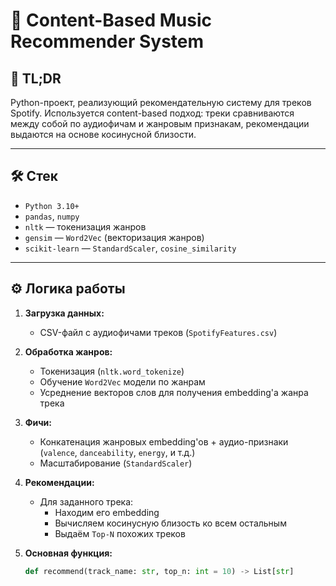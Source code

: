# 🎵 Content-Based Music Recommender System

## 📌 TL;DR

Python-проект, реализующий рекомендательную систему для треков Spotify. Используется content-based подход: треки сравниваются между собой по аудиофичам и жанровым признакам, рекомендации выдаются на основе косинусной близости.

---

## 🛠️ Стек

- `Python 3.10+`
- `pandas`, `numpy`
- `nltk` — токенизация жанров
- `gensim` — `Word2Vec` (векторизация жанров)
- `scikit-learn` — `StandardScaler`, `cosine_similarity`

---

## ⚙️ Логика работы

1. **Загрузка данных:**
   - CSV-файл с аудиофичами треков (`SpotifyFeatures.csv`)

2. **Обработка жанров:**
   - Токенизация (`nltk.word_tokenize`)
   - Обучение `Word2Vec` модели по жанрам
   - Усреднение векторов слов для получения embedding'а жанра трека

3. **Фичи:**
   - Конкатенация жанровых embedding'ов + аудио-признаки (`valence`, `danceability`, `energy`, и т.д.)
   - Масштабирование (`StandardScaler`)

4. **Рекомендации:**
   - Для заданного трека:
     - Находим его embedding
     - Вычисляем косинусную близость ко всем остальным
     - Выдаём `Top-N` похожих треков

5. **Основная функция:**
   ```python
   def recommend(track_name: str, top_n: int = 10) -> List[str]
